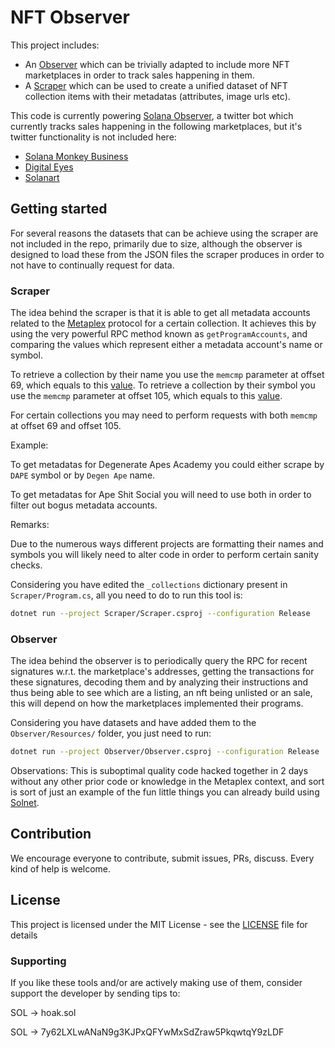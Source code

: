 # NFT Observer

This project includes:

- An [Observer](https://github.com/MonkeDAO/observer/blob/master/Observer/) which can be trivially adapted to include more NFT marketplaces in order to track sales happening in them.
- A [Scraper](https://github.com/MonkeDAO/observer/blob/master/Scraper/) which can be used to create a unified dataset of NFT collection items with their metadatas (attributes, image urls etc).

This code is currently powering [Solana Observer](https://twitter.com/SolanaObserver), a twitter bot which currently tracks sales happening in the following marketplaces, but it's twitter functionality is not included here:

- [Solana Monkey Business](https://market.solanamonkey.business)
- [Digital Eyes](https://digitaleyes.market)
- [Solanart](https://solanart.io)

## Getting started

For several reasons the datasets that can be achieve using the scraper are not included in the repo, primarily due to size,
although the observer is designed to load these from the JSON files the scraper produces in order to not have to continually request for data.

### Scraper

The idea behind the scraper is that it is able to get all metadata accounts related to the [Metaplex](https://github.com/metaplex-foundation/metaplex) protocol for a certain collection.
It achieves this by using the very powerful RPC method known as `getProgramAccounts`, and comparing the values which represent either a metadata account's name or symbol.

To retrieve a collection by their name you use the `memcmp` parameter at offset 69, which equals to this [value](https://github.com/metaplex-foundation/metaplex/blob/master/rust/token-metadata/program/src/state.rs#L80).
To retrieve a collection by their symbol you use the `memcmp` parameter at offset 105, which equals to this [value](https://github.com/metaplex-foundation/metaplex/blob/master/rust/token-metadata/program/src/state.rs#L82).

For certain collections you may need to perform requests with both `memcmp` at offset 69 and offset 105.

Example:

To get metadatas for Degenerate Apes Academy you could either scrape by `DAPE` symbol or by `Degen Ape` name.

To get metadatas for Ape Shit Social you will need to use both in order to filter out bogus metadata accounts. 

Remarks:

Due to the numerous ways different projects are formatting their names and symbols you will likely need to alter code in order to perform certain sanity checks.

Considering you have edited the `_collections` dictionary present in `Scraper/Program.cs`, all you need to do to run this tool is:

```bash
dotnet run --project Scraper/Scraper.csproj --configuration Release
```

### Observer

The idea behind the observer is to periodically query the RPC for recent signatures w.r.t. the marketplace's addresses, getting the transactions for these signatures,
decoding them and by analyzing their instructions and thus being able to see which are a listing, an nft being unlisted or an sale, this will depend on how the marketplaces implemented their programs.

Considering you have datasets and have added them to the `Observer/Resources/` folder, you just need to run:

```bash
dotnet run --project Observer/Observer.csproj --configuration Release
```

Observations: This is suboptimal quality code hacked together in 2 days without any other prior code or knowledge in the Metaplex context,
and sort is sort of just an example of the fun little things you can already build using [Solnet](https://github.com/bmresearch/Solnet).

## Contribution

We encourage everyone to contribute, submit issues, PRs, discuss. Every kind of help is welcome.

## License

This project is licensed under the MIT License - see the [LICENSE](https://github.com/MonkeDAO/observer/blob/master/LICENSE) file for details

### Supporting

If you like these tools and/or are actively making use of them, consider support the developer by sending tips to:

SOL → hoak.sol

SOL → 7y62LXLwANaN9g3KJPxQFYwMxSdZraw5PkqwtqY9zLDF